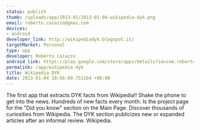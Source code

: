 ```yaml
--- 
status: publish
thumb: /uploads/app/2013-01/2013-01-04-wikipedia-dyk.png
email: roberto.caiazzo@gmai.com
devices: 
- android
developer_link: http://wikipediadyk.blogspot.it/
targetMarket: Personal
type: app
developer: Roberto Caiazzo
android_link: https://play.google.com/store/apps/details?id=com.robertocaiazzo.wikipediadidyouknowInglese&feature=search_result#?t=W251bGwsMSwxLDEsImNvbS5yb2JlcnRvY
permalink: /app/wikipedia-dyk
title: Wikipedia DYK
date: 2013-01-04 18:56:09.751164 +00:00
---
```


The first app that extracts DYK facts from Wikipedia!! Shake the phone to get into the news. Hundreds of new facts every month. Is the project page for the "Did you know" section on the Main Page. Discover thousands of curiosities from Wikipedia. The DYK section publicizes new or expanded articles after an informal review. Wikipedia.
